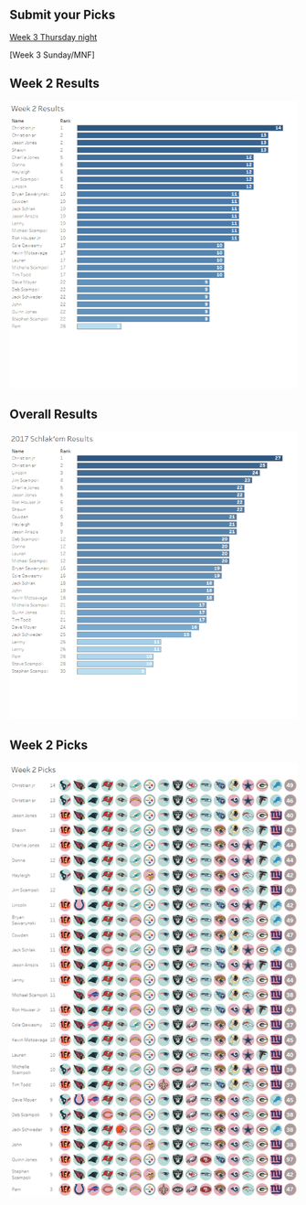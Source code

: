 ## Submit your Picks

[Week 3 Thursday night](https://schlachter.typeform.com/to/n63s8U)

[Week 3 Sunday/MNF]

## Week 2 Results
![](images/week.png)

## Overall Results
![](images/overall.png)

## Week 2 Picks
![](images/picks.png)
